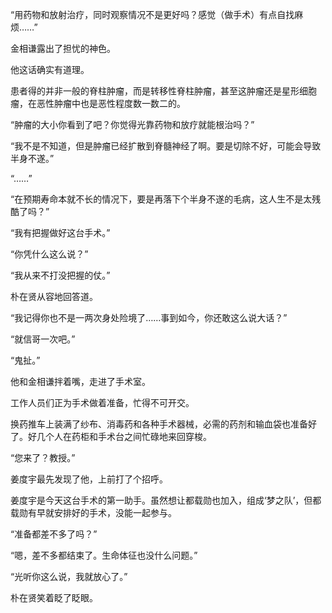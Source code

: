 “用药物和放射治疗，同时观察情况不是更好吗？感觉（做手术）有点自找麻烦……”

金相谦露出了担忧的神色。

他这话确实有道理。

患者得的并非一般的脊柱肿瘤，而是转移性脊柱肿瘤，甚至这肿瘤还是星形细胞瘤，在恶性肿瘤中也是恶性程度数一数二的。

“肿瘤的大小你看到了吧？你觉得光靠药物和放疗就能根治吗？”

“我不是不知道，但是肿瘤已经扩散到脊髓神经了啊。要是切除不好，可能会导致半身不遂。”

“……”

“在预期寿命本就不长的情况下，要是再落下个半身不遂的毛病，这人生不是太残酷了吗？”

“我有把握做好这台手术。”

“你凭什么这么说？”

“我从来不打没把握的仗。”

朴在贤从容地回答道。

“我记得你也不是一两次身处险境了……事到如今，你还敢这么说大话？”

“就信哥一次吧。”

“鬼扯。”

他和金相谦拌着嘴，走进了手术室。

工作人员们正为手术做着准备，忙得不可开交。

换药推车上装满了纱布、消毒药和各种手术器械，必需的药剂和输血袋也准备好了。好几个人在药柜和手术台之间忙碌地来回穿梭。

“您来了？教授。”

姜度宇最先发现了他，上前打了个招呼。

姜度宇是今天这台手术的第一助手。虽然想让都载勋也加入，组成‘梦之队’，但都载勋有早就安排好的手术，没能一起参与。

“准备都差不多了吗？”

“嗯，差不多都结束了。生命体征也没什么问题。”

“光听你这么说，我就放心了。”

朴在贤笑着眨了眨眼。